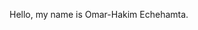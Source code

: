 Hello, my name is Omar-Hakim Echehamta.

<!---
stainslaw/stainslaw is a ✨ special ✨ repository because its `README.md` (this file) appears on your GitHub profile.
You can click the Preview link to take a look at your changes.
--->

